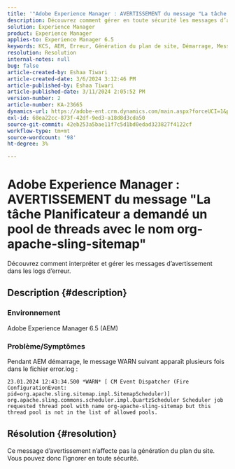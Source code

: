 ```yaml
---
title: '"Adobe Experience Manager : AVERTISSEMENT du message "La tâche Planificateur a demandé un pool de threads avec le nom org-apache-sling-sitemap"'
description: Découvrez comment gérer en toute sécurité les messages d’avertissement sans impact lors du démarrage d’AEM.
solution: Experience Manager
product: Experience Manager
applies-to: Experience Manager 6.5
keywords: KCS, AEM, Erreur, Génération du plan de site, Démarrage, Message d’avertissement, Error.log, Pool de threads
resolution: Resolution
internal-notes: null
bug: false
article-created-by: Eshaa Tiwari
article-created-date: 3/6/2024 3:12:46 PM
article-published-by: Eshaa Tiwari
article-published-date: 3/11/2024 2:05:52 PM
version-number: 2
article-number: KA-23665
dynamics-url: https://adobe-ent.crm.dynamics.com/main.aspx?forceUCI=1&pagetype=entityrecord&etn=knowledgearticle&id=ce4145f6-cbdb-ee11-904d-6045bd006b4b
exl-id: 68ea22cc-873f-42df-9ed3-a18d8d3cda50
source-git-commit: 42eb253a5bae11f7c5d1bd0edad323827f4122cf
workflow-type: tm+mt
source-wordcount: '98'
ht-degree: 3%

---
```


# Adobe Experience Manager : AVERTISSEMENT du message &quot;La tâche Planificateur a demandé un pool de threads avec le nom org-apache-sling-sitemap&quot;


Découvrez comment interpréter et gérer les messages d’avertissement dans les logs d’erreur.

## Description {#description}


### <b>Environnement</b>

Adobe Experience Manager 6.5 (AEM)

### Problème/Symptômes

Pendant AEM démarrage, le message WARN suivant apparaît plusieurs fois dans le fichier error.log :


```
23.01.2024 12:43:34.500 *WARN* [ CM Event Dispatcher (Fire ConfigurationEvent: pid=org.apache.sling.sitemap.impl.SitemapScheduler)]  org.apache.sling.commons.scheduler.impl.QuartzScheduler Scheduler job requested thread pool with name org-apache-sling-sitemap but this thread pool is not in the list of allowed pools.
```





## Résolution {#resolution}


Ce message d’avertissement n’affecte pas la génération du plan du site. Vous pouvez donc l’ignorer en toute sécurité.
